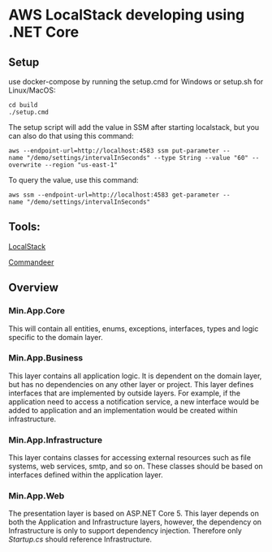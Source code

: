# AWS LocalStack developing using .NET Core

## Setup
 use docker-compose by running the setup.cmd for Windows or setup.sh for Linux/MacOS:

```
cd build
./setup.cmd
```

The setup script will add the value in SSM after starting localstack, but you can also do that using this command:

```aws --endpoint-url=http://localhost:4583 ssm put-parameter --name "/demo/settings/intervalInSeconds" --type String --value "60" --overwrite --region "us-east-1"```

To query the value, use this command:

```aws ssm --endpoint-url=http://localhost:4583 get-parameter --name "/demo/settings/intervalInSeconds"```

## Tools:

[LocalStack](https://github.com/localstack/localstack)

[Commandeer](https://getcommandeer.com/)


## Overview

### Min.App.Core

This will contain all entities, enums, exceptions, interfaces, types and logic specific to the domain layer.

### Min.App.Business

This layer contains all application logic. It is dependent on the domain layer, but has no dependencies on any other layer or project. This layer defines interfaces that are implemented by outside layers. For example, if the application need to access a notification service, a new interface would be added to application and an implementation would be created within infrastructure.

### Min.App.Infrastructure

This layer contains classes for accessing external resources such as file systems, web services, smtp, and so on. These classes should be based on interfaces defined within the application layer.

### Min.App.Web

The presentation layer is based on ASP.NET Core 5. This layer depends on both the Application and Infrastructure layers, however, the dependency on Infrastructure is only to support dependency injection. Therefore only *Startup.cs* should reference Infrastructure.